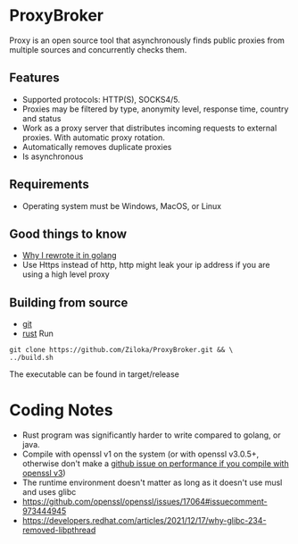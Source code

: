 # ProxyBroker

Proxy is an open source tool that asynchronously finds public proxies from multiple sources and concurrently checks them.

## Features

- Supported protocols: HTTP(S), SOCKS4/5.
- Proxies may be filtered by type, anonymity level, response time, country and status
- Work as a proxy server that distributes incoming requests to external proxies. With automatic proxy rotation.
- Automatically removes duplicate proxies
- Is asynchronous 

## Requirements
- Operating system must be Windows, MacOS, or Linux

## Good things to know
- [Why I rewrote it in golang](https://www.baeldung.com/concurrency-principles-patterns#1-goroutines-in-go)
- Use Https instead of http, http might leak your ip address if you are using a high level proxy

## Building from source
- [git](https://gcc.gnu.org/install/download.html)
- [rust](https://cmake.org/download/)
Run

```
git clone https://github.com/Ziloka/ProxyBroker.git && \
../build.sh
```

The executable can be found in target/release

# Coding Notes

- Rust program was significantly harder to write compared to golang, or java.
- Compile with openssl v1 on the system (or with openssl v3.0.5+, otherwise don't make a [github issue on performance if you compile with openssl v3](https://github.com/sysown/proxysql/pull/3937))
- The runtime environment doesn't matter as long as it doesn't use musl and uses glibc
- https://github.com/openssl/openssl/issues/17064#issuecomment-973444945
- https://developers.redhat.com/articles/2021/12/17/why-glibc-234-removed-libpthread